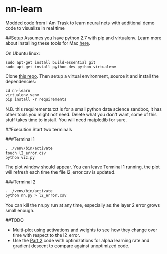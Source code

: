 # nn-learn
Modded code from I Am Trask to learn neural nets with additional demo code to visualize in real time

##Setup
Assumes you have python 2.7 with pip and virtualenv. 
Learn more about installing these tools for Mac [here](https://hackercodex.com/guide/python-development-environment-on-mac-osx/).

On Ubuntu linux:
```
sudo apt-get install build-essential git
sudo apt-get install python-dev python-virtualenv
```

Clone [this repo](https://github.com/Archethought/nn-learn). Then setup a virtual environment, source it and install the dependencies:

```
cd nn-learn
virtualenv venv
pip install -r requirements
```

N.B. this requirements.txt is for a small python data science sandbox, it has other tools you might not need. Delete what you don't want, some of this stuff takes time to install. You will need matplotlib for sure.

##Execution
Start two terminals

###Terminal 1
```
. ./venv/bin/activate
touch l2_error.csv
python viz.py
```

The plot window should appear. You can leave Terminal 1 running, the plot will refresh each time the file l2_error.csv is updated.


###Terminal 2
```
. ./venv/bin/activate
python nn.py > l2_error.csv
```

You can kill the nn.py run at any time, especially as the layer 2 error grows small enough.

##TODO

* Multi-plot using activations and weights to see how they change over time with respect to the l2_error.
* Use the [Part 2](https://iamtrask.github.io//2015/07/27/python-network-part2/) code with optimizations for alpha learning rate and gradient descent to compare against unoptimized code.


